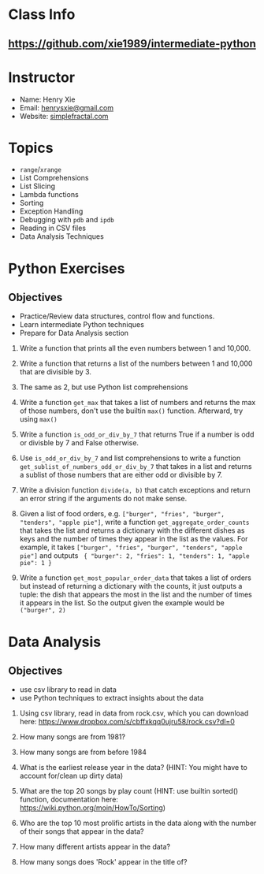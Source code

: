 # Class Info
## https://github.com/xie1989/intermediate-python


# Instructor
- Name: Henry Xie
- Email: henrysxie@gmail.com
- Website: [simplefractal.com](http://simplefractal.com)


# Topics
- `range`/`xrange`
- List Comprehensions
- List Slicing
- Lambda functions
- Sorting
- Exception Handling
- Debugging with `pdb` and `ipdb`
- Reading in CSV files
- Data Analysis Techniques


# Python Exercises
## Objectives
- Practice/Review data structures, control flow and functions.
- Learn intermediate Python techniques
- Prepare for Data Analysis section

1. Write a function that prints all the even numbers between 1 and 10,000.

2. Write a function that returns a list of the numbers between 1 and 10,000 that are divisible by 3.

3. The same as 2, but use Python list comprehensions

4. Write a function `get_max` that takes a list of numbers and returns the max of those numbers, don't use the builtin `max()` function. Afterward,  try using `max()`

5. Write a function `is_odd_or_div_by_7` that returns True if a number is odd or divisble by 7 and False otherwise.

6. Use `is_odd_or_div_by_7` and list comprehensions to write a function `get_sublist_of_numbers_odd_or_div_by_7` that takes in a list and returns a sublist of those numbers that are either odd or divisible by 7.

7. Write a division function `divide(a, b)` that catch exceptions and return an error string if the arguments do not make sense.

8. Given a list of food orders, e.g. ```["burger", "fries", "burger", "tenders", "apple pie"]```, write a function `get_aggregate_order_counts` that takes the list and returns a dictionary with the different dishes as keys and the number of times they appear in the list as the values. For example, it takes ```["burger", "fries", "burger", "tenders", "apple pie"]``` and outputs ```
{
   "burger": 2,
   "fries": 1,
   "tenders": 1,
   "apple pie": 1
}```

9. Write a function `get_most_popular_order_data` that takes a list of orders but instead of returning a dictionary with the counts, it just outputs a tuple: the dish that appears the most in the list and the number of times it appears in the list. So the output given the example would be ```("burger", 2)```

# Data Analysis
## Objectives
- use csv library to read in data
- use Python techniques to extract insights about the data

1. Using csv library, read in data from rock.csv, which you can download here: https://www.dropbox.com/s/cbffxkqq0ujru58/rock.csv?dl=0

2. How many songs are from 1981?

3. How many songs are from before 1984

4. What is the earliest release year in the data? (HINT: You might have to account for/clean up dirty data)

5. What are the top 20 songs by play count (HINT: use builtin sorted() function, documentation here: https://wiki.python.org/moin/HowTo/Sorting)

6. Who are the top 10 most prolific artists in the data along with the number of their songs that appear in the data?

7. How many different artists appear in the data?

8. How many songs does 'Rock' appear in the title of?
